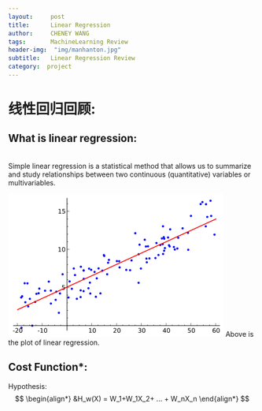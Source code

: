 ```yaml
---
layout:     post
title:      Linear Regression
author:     CHENEY WANG
tags: 		MachineLearning Review
header-img:  "img/manhanton.jpg"
subtitle:  	Linear Regression Review
category:  project
---
```

<!-- Start Writing Below in Markdown -->

# **线性回归回顾**:
## What is linear regression:
<br>Simple linear regression is a statistical method that allows us to summarize and study relationships between two continuous (quantitative) variables  or multivariables.

![linear regression picture](/img/Linear_regression.png)
Above is the plot of linear regression.

## Cost Function*:
Hypothesis:  
$$
\begin{align*}
&H_w(X) = W_1+W_1X_2+ ... + W_nX_n
\end{align*}
$$














